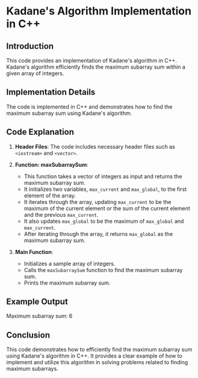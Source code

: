# Kadane's Algorithm Implementation in C++

## Introduction

This code provides an implementation of Kadane's algorithm in C++. Kadane's algorithm efficiently finds the maximum subarray sum within a given array of integers.

## Implementation Details

The code is implemented in C++ and demonstrates how to find the maximum subarray sum using Kadane's algorithm.

## Code Explanation

1. **Header Files**: The code includes necessary header files such as `<iostream>` and `<vector>`.

2. **Function: maxSubarraySum**:

   - This function takes a vector of integers as input and returns the maximum subarray sum.
   - It initializes two variables, `max_current` and `max_global`, to the first element of the array.
   - It iterates through the array, updating `max_current` to be the maximum of the current element or the sum of the current element and the previous `max_current`.
   - It also updates `max_global` to be the maximum of `max_global` and `max_current`.
   - After iterating through the array, it returns `max_global` as the maximum subarray sum.

3. **Main Function**:
   - Initializes a sample array of integers.
   - Calls the `maxSubarraySum` function to find the maximum subarray sum.
   - Prints the maximum subarray sum.

## Example Output

Maximum subarray sum: 6

## Conclusion

This code demonstrates how to efficiently find the maximum subarray sum using Kadane's algorithm in C++. It provides a clear example of how to implement and utilize this algorithm in solving problems related to finding maximum subarrays.
